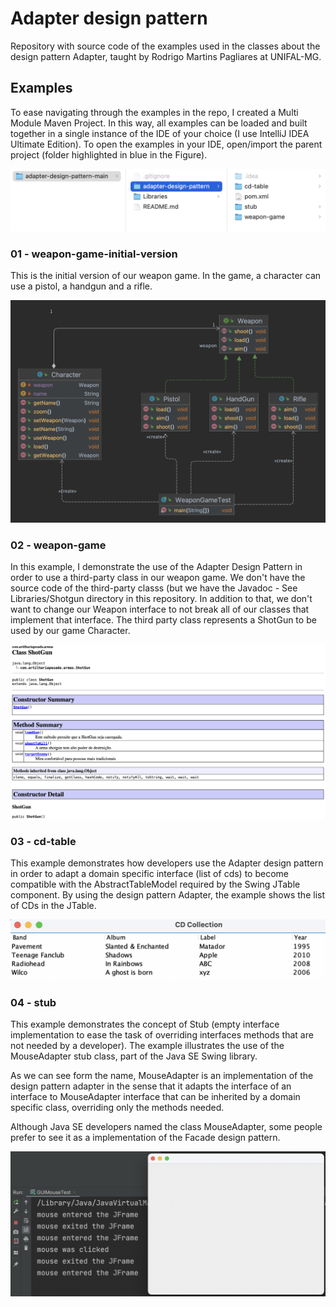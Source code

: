 # Adapter design pattern

Repository with source code of the examples used in the classes about the design pattern Adapter, taught by Rodrigo Martins Pagliares at UNIFAL-MG.

## Examples

To ease navigating through the examples in the repo, I created a Multi Module Maven Project. In this way, all examples can be loaded and built together in a single instance of the IDE of your choice (I use IntelliJ IDEA Ultimate Edition). To open the examples in your IDE, open/import the parent project (folder highlighted in blue in the Figure).

<p align="center">
    <img src="Images_UML_Diagrams/Importing_Project.png" alt="Multi model Maven project structure">
</p>

### 01 - weapon-game-initial-version

This is the initial version of our weapon game. In the game, a character can use a pistol, a handgun and a rifle.  

<p align="center">
    <img src="Images_UML_Diagrams/Weapon_Game_Initial_Version/Class_Diagram.png" alt="UML class diagram for initial version of weapon game">
</p>

### 02 - weapon-game

In this example, I demonstrate the use of the Adapter Design Pattern in order to use a third-party class in our weapon game. We don't have the source code of the third-party classs (but we have the Javadoc - See Libraries/Shotgun directory in this repository. In addition to that, we don't want to change our Weapon interface to not break all of our classes that implement that interface. The third party class represents a ShotGun to be used by our game Character.

<p align="center">
    <img src="Images_UML_Diagrams/javadoc.png" alt="Documentation for the third-party class named Shotgun">
</p>

### 03 - cd-table

This example demonstrates how developers use the Adapter design pattern in order to adapt a domain specific interface (list of cds) to become compatible with the AbstractTableModel required by the Swing JTable component. By using the design pattern Adapter, the example shows the list of CDs in the JTable.

<p align="center">
    <img src="Images_UML_Diagrams/CD_JTable.png" alt="Printscreen of the JTable with CD data">
</p>

### 04 - stub

This example demonstrates the concept of Stub (empty interface implementation to ease the task of overriding interfaces methods that are not needed by a developer). The example illustrates the use of the MouseAdapter stub class, part of the Java SE Swing library. 

As we can see form the name, MouseAdapter is an implementation of the design pattern adapter in the sense that it adapts the interface of an interface to  MouseAdapter interface that can be inherited by a domain specific class, overriding only the methods needed.

Although Java SE developers named the class MouseAdapter, some people prefer to see it as a implementation of the Facade design pattern.

<p align="center">
    <img src="Images_UML_Diagrams/Stub.png" alt="Printscreen of the running stub example">
</p>

